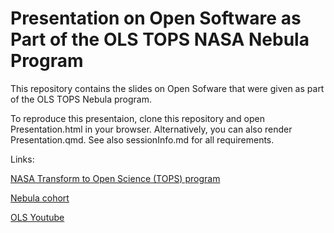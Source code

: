 # Presentation on Open Software as Part of the OLS TOPS NASA Nebula Program

This repository contains the slides on Open Sofware that were given as part of the OLS TOPS Nebula program.

To reproduce this presentaion, clone this repository and open Presentation.html in your browser.
Alternatively, you can also render Presentation.qmd. See also sessionInfo.md for all requirements.

Links:

[NASA Transform to Open Science (TOPS) program](https://nasa.github.io/Transform-to-Open-Science/)

[Nebula cohort](https://openlifesci.org/nebula/)

[OLS Youtube](https://www.youtube.com/channel/UCs12-ZgnDJOWIWN3Vo1XHXA)
